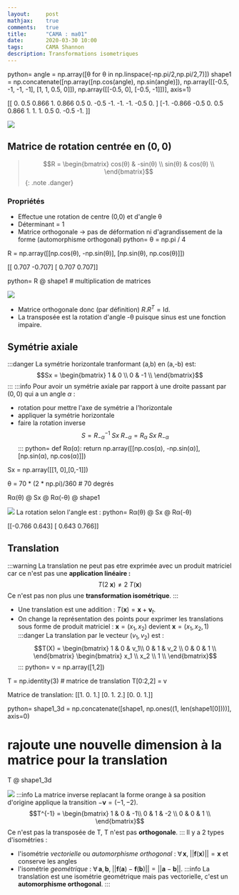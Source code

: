 ```yaml
---
layout:     post
mathjax:    true
comments:   true
title:      "CAMA : ma01"
date:       2020-03-30 10:00
tags:       CAMA Shannon
description: Transformations isometriques
---
```

python=
angle = np.array([θ for θ in np.linspace(-np.pi/2,np.pi/2,7)])
shape1 = np.concatenate([np.array([np.cos(angle), np.sin(angle)]), 
                         np.array([[-0.5, -1, -1, -1], [1, 1, 0.5, 0]]),
                         np.array([[-0.5, 0], [-0.5, -1]])], axis=1)


[[ 0.     0.5    0.866  1.     0.866  0.5    0.    -0.5   -1.    -1.    -1.    -0.5    0.   ]
 [-1.    -0.866 -0.5    0.     0.5    0.866  1.     1.     1.     0.5    0.    -0.5   -1.   ]]

![](https://i.imgur.com/mDwFYuu.png)
## Matrice de rotation centrée en $(0, 0)$
> $$R = \begin{bmatrix}
> cos(θ) & -sin(θ) \\
> sin(θ) & cos(θ)  \\
> \end{bmatrix}$$
{: .note .danger}

### Propriétés
* Effectue une rotation de centre (0,0) et d'angle θ
* Déterminant = 1
* Matrice orthogonale $\rightarrow$ pas de déformation ni d'agrandissement de la forme (automorphisme orthogonal)
python=
θ = np.pi / 4

R = np.array([[np.cos(θ), -np.sin(θ)], [np.sin(θ), np.cos(θ)]])


[[ 0.707 -0.707]
 [ 0.707  0.707]]

python=
R @ shape1 # multiplication de matrices

![](https://i.imgur.com/5gX0s31.png)
* Matrice orthogonale donc (par définition) $R.R^T = \textrm{Id}$.
* La transposée est la rotation d'angle -θ puisque sinus est une fonction impaire.

## Symétrie axiale
:::danger
La symétrie horizontale tranformant (a,b) en (a,-b) est:
$$Sx = \begin{bmatrix}
1 & 0 \\
0 & -1  \\
\end{bmatrix}$$
:::
:::info
Pour avoir un symétrie axiale par rapport à une droite passant par $(0,0)$ qui a un angle $\alpha$ :
* rotation pour mettre l'axe de symétrie a l'horizontale
* appliquer la symétrie horizontale
* faire la rotation inverse
$$
S = R_{-α}^{-1}\; Sx\; R_{-α} = R_α\;Sx\; R_{-α}
$$
:::
python=
def Rα(α):
    return np.array([[np.cos(α), -np.sin(α)], [np.sin(α), np.cos(α)]])

Sx = np.array([[1, 0],[0,-1]])

θ = 70 * (2 * np.pi)/360  # 70 degrés

Rα(θ) @ Sx @ Rα(-θ) @ shape1

![](https://i.imgur.com/6xoIcP1.png)
La rotation selon l'angle est :
python=
Rα(θ) @ Sx @ Rα(-θ)


[[-0.766  0.643]
 [ 0.643  0.766]]


## Translation
:::warning
La translation ne peut pas etre exprimée avec un produit matriciel car ce n'est pas une **application linéaire :**
$$
T(2\;\textbf{x}) \ne 2\; T(\textbf{x})
$$
Ce n'est pas non plus une **transformation isométrique**.
:::
* Une translation est une addition : $T(\textbf{x}) = \textbf{x} + \textbf{v}_t$.
* On change la représentation des points pour exprimer les translations sous forme de produit matriciel : $\textbf{x} = (x_1, x_2)$ devient $\textbf{x} = (x_1, x_2, 1)$
:::danger
La translation par le vecteur $(v_1, v_2)$ est : 
$$T(X) = 
\begin{bmatrix}
1 & 0 & v_1\\
0 & 1 & v_2 \\
0 & 0 & 1 \\
\end{bmatrix}
\begin{bmatrix}
x_1 \\
x_2 \\
1 \\
\end{bmatrix}$$
:::
python=
v = np.array([1,2])

T = np.identity(3) # matrice de translation
T[0:2,2] = v


Matrice de translation:
 [[1. 0. 1.]
 [0. 1. 2.]
 [0. 0. 1.]]

python=
shape1_3d = np.concatenate([shape1, np.ones((1, len(shape1[0])))], axis=0) 
# rajoute une nouvelle dimension à la matrice pour la translation
T @ shape1_3d

![](https://i.imgur.com/mDN8rHe.png)
:::info
La matrice inverse replacant la forme orange à sa position d'origine applique la transition $-\textbf{v} = (-1,-2)$.
$$T^{-1} = 
\begin{bmatrix}
1 & 0 & -1\\
0 & 1 & -2 \\
0 & 0 & 1 \\
\end{bmatrix}$$
Ce n'est pas la transposée de T, T n'est pas **orthogonale**.
:::
Il y a 2 types d'isométries : 
* l'isométrie *vectorielle* ou *automorphisme orthogonal* : $\forall\, \textbf{x}, \;||\textbf{f}(\textbf{x})|| = \textbf{x}$ et conserve les angles
* l'isométrie *geométrique* : $\forall\, \textbf{a}, \textbf{b}, \; ||\textbf{f}(\textbf{a}) - \textbf{f}(\textbf{b})|| = ||\textbf{a} - \textbf{b}||$.
:::info
La translation est une isométrie geométrique mais pas vectorielle, c'est un **automorphisme orthogonal**.
:::
